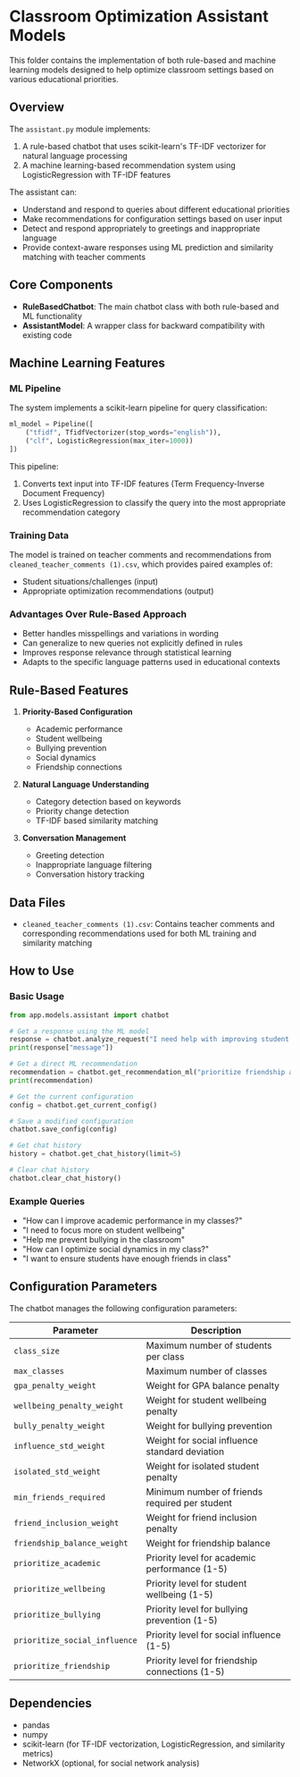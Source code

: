 # Classroom Optimization Assistant Models

This folder contains the implementation of both rule-based and machine learning models designed to help optimize classroom settings based on various educational priorities.

## Overview

The `assistant.py` module implements:

1. A rule-based chatbot that uses scikit-learn's TF-IDF vectorizer for natural language processing
2. A machine learning-based recommendation system using LogisticRegression with TF-IDF features

The assistant can:
- Understand and respond to queries about different educational priorities
- Make recommendations for configuration settings based on user input
- Detect and respond appropriately to greetings and inappropriate language
- Provide context-aware responses using ML prediction and similarity matching with teacher comments

## Core Components

- **RuleBasedChatbot**: The main chatbot class with both rule-based and ML functionality
- **AssistantModel**: A wrapper class for backward compatibility with existing code

## Machine Learning Features

### ML Pipeline
The system implements a scikit-learn pipeline for query classification:
```python
ml_model = Pipeline([
    ("tfidf", TfidfVectorizer(stop_words="english")),
    ("clf", LogisticRegression(max_iter=1000))
])
```

This pipeline:
1. Converts text input into TF-IDF features (Term Frequency-Inverse Document Frequency)
2. Uses LogisticRegression to classify the query into the most appropriate recommendation category

### Training Data
The model is trained on teacher comments and recommendations from `cleaned_teacher_comments (1).csv`, which provides paired examples of:
- Student situations/challenges (input)
- Appropriate optimization recommendations (output)

### Advantages Over Rule-Based Approach
- Better handles misspellings and variations in wording
- Can generalize to new queries not explicitly defined in rules
- Improves response relevance through statistical learning
- Adapts to the specific language patterns used in educational contexts

## Rule-Based Features

1. **Priority-Based Configuration**
   - Academic performance
   - Student wellbeing
   - Bullying prevention
   - Social dynamics
   - Friendship connections

2. **Natural Language Understanding**
   - Category detection based on keywords
   - Priority change detection
   - TF-IDF based similarity matching

3. **Conversation Management**
   - Greeting detection
   - Inappropriate language filtering
   - Conversation history tracking

## Data Files

- `cleaned_teacher_comments (1).csv`: Contains teacher comments and corresponding recommendations used for both ML training and similarity matching

## How to Use

### Basic Usage

```python
from app.models.assistant import chatbot

# Get a response using the ML model
response = chatbot.analyze_request("I need help with improving student wellbeing")
print(response["message"])

# Get a direct ML recommendation
recommendation = chatbot.get_recommendation_ml("prioritize friendship and social connections")
print(recommendation)

# Get the current configuration
config = chatbot.get_current_config()

# Save a modified configuration
chatbot.save_config(config)

# Get chat history
history = chatbot.get_chat_history(limit=5)

# Clear chat history
chatbot.clear_chat_history()
```

### Example Queries

- "How can I improve academic performance in my classes?"
- "I need to focus more on student wellbeing"
- "Help me prevent bullying in the classroom"
- "How can I optimize social dynamics in my class?"
- "I want to ensure students have enough friends in class"

## Configuration Parameters

The chatbot manages the following configuration parameters:

| Parameter | Description |
|-----------|-------------|
| `class_size` | Maximum number of students per class |
| `max_classes` | Maximum number of classes |
| `gpa_penalty_weight` | Weight for GPA balance penalty |
| `wellbeing_penalty_weight` | Weight for student wellbeing penalty |
| `bully_penalty_weight` | Weight for bullying prevention |
| `influence_std_weight` | Weight for social influence standard deviation |
| `isolated_std_weight` | Weight for isolated student penalty |
| `min_friends_required` | Minimum number of friends required per student |
| `friend_inclusion_weight` | Weight for friend inclusion penalty |
| `friendship_balance_weight` | Weight for friendship balance |
| `prioritize_academic` | Priority level for academic performance (1-5) |
| `prioritize_wellbeing` | Priority level for student wellbeing (1-5) |
| `prioritize_bullying` | Priority level for bullying prevention (1-5) |
| `prioritize_social_influence` | Priority level for social influence (1-5) |
| `prioritize_friendship` | Priority level for friendship connections (1-5) |

## Dependencies

- pandas
- numpy
- scikit-learn (for TF-IDF vectorization, LogisticRegression, and similarity metrics)
- NetworkX (optional, for social network analysis) 